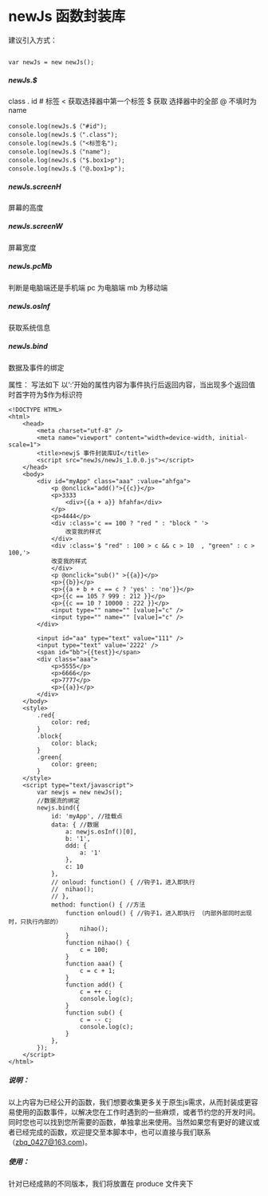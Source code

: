 # newJs 函数封装库
建议引入方式：

```

var newJs = new newJs();
```

##### newJs.$

class .   id # 标签 < 获取选择器中第一个标签 $ 获取 选择器中的全部 @   不填时为name

```
console.log(newJs.$（"#id");
console.log(newJs.$（".class");
console.log(newJs.$（"<标签名");
console.log(newJs.$（"name");
console.log(newJs.$（"$.box1>p");
console.log(newJs.$（"@.box1>p");
```

##### newJs.screenH

屏幕的高度

##### newJs.screenW

屏幕宽度

##### newJs.pcMb

判断是电脑端还是手机端   pc 为电脑端 mb 为移动端

##### newJs.osInf

获取系统信息

##### newJs.bind

数据及事件的绑定

属性： 写法如下		以‘:’开始的属性内容为事件执行后返回内容，当出现多个返回值时首字符为$作为标识符

```
<!DOCTYPE HTML>
<html>
	<head>
		<meta charset="utf-8" />
		<meta name="viewport" content="width=device-width, initial-scale=1">
		<title>newjS 事件封装库UI</title>
		<script src="newJs/newJs_1.0.0.js"></script>
	</head>
	<body>
		<div id="myApp" class="aaa" :value="ahfga">
			<p @onclick="add()">{{c}}</p>
			<p>3333
				<div>{{a + a}} hfahfa</div>
			</p>
			<p>4444</p>
			<div :class='c == 100 ? "red " : "block " '>
				改变我的样式
			</div>
			<div :class='$ "red" : 100 > c && c > 10  , "green" : c > 100,'>
			改变我的样式
			</div>
			<p @onclick="sub()" >{{a}}</p>
			<p>{{b}}</p>
			<p>{{a + b + c == c ? 'yes' : 'no'}}</p>
			<p>{{c == 105 ? 999 : 212 }}</p>
			<p>{{c == 10 ? 10000 : 222 }}</p>
			<input type="" name="" [value]="c" />
			<input type="" name="" [value]="c" />
		</div>

		<input id="aa" type="text" value="111" />
		<input type="text" value='2222' />
		<span id="bb">{{test}}</span>
		<div class="aaa">
			<p>5555</p>
			<p>6666</p>
			<p>7777</p>
			<p>{{a}}</p>
		</div>
	</body>
	<style>
		.red{
			color: red;
		}
		.block{
			color: black;
		}
		.green{
			color: green;
		}
	</style>
	<script type="text/javascript">
		var newjs = new newJs();
		//数据流的绑定
		newjs.bind({
			id: 'myApp', //挂载点
			data: { //数据
				a: newjs.osInf()[0],
				b: '1',
				ddd: {
					a: '1'
				},
				c: 10
			},
			// onloud: function() { //钩子1，进入即执行
			// 	nihao();
			// },
			method: function() { //方法
				function onloud() { //钩子1，进入即执行 （内部外部同时出现时，只执行内部的）
					nihao();
				}
				function nihao() {
					c = 100;
				}
				function aaa() {
					c = c + 1;
				}
				function add() {
					c = ++ c;
					console.log(c);
				}
				function sub() {
					c = -- c;
					console.log(c);
				}
			},
		});
	</script>
</html>

```



##### 说明：

以上内容为已经公开的函数，我们想要收集更多关于原生js需求，从而封装成更容易使用的函数事件，以解决您在工作时遇到的一些麻烦，或者节约您的开发时间。同时您也可以找到您所需要的函数，单独拿出来使用。当然如果您有更好的建议或者已经完成的函数，欢迎提交至本脚本中，也可以直接与我们联系（zbq_0427@163.com)。

##### 使用：

针对已经成熟的不同版本，我们将放置在 produce 文件夹下